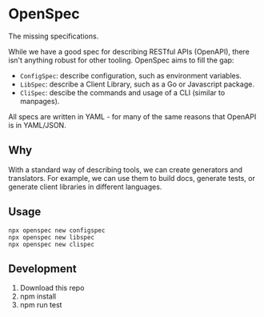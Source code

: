 # OpenSpec

The missing specifications.

While we have a good spec for describing RESTful APIs (OpenAPI), there isn't anything robust for other tooling. 
OpenSpec aims to fill the gap:

- `ConfigSpec`: describe configuration, such as environment variables.
- `LibSpec`: describe a Client Library, such as a Go or Javascript package.
- `CliSpec`: descibe the commands and usage of a CLI (similar to manpages).

All specs are written in YAML - for many of the same reasons that OpenAPI is in YAML/JSON.

## Why

With a standard way of describing tools, we can create generators and translators.
For example, we can use them to build docs, generate tests, or generate client libraries in different languages. 


## Usage

```
npx openspec new configspec
npx openspec new libspec
npx openspec new clispec
```


## Development

1. Download this repo
2. npm install
3. npm run test
   
